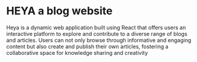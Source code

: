 # HEYA a blog website 

Heya is a dynamic web application built using React that offers users an interactive platform to explore and contribute to a diverse range of blogs and articles. Users can not only browse through informative and engaging content but also create and publish their own articles, fostering a collaborative space for knowledge sharing and creativity
